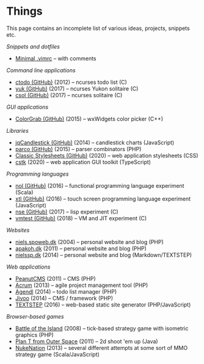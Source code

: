 # Things
This page contains an incomplete list of various ideas, projects, snippets etc.

*Snippets and dotfiles*

* [Minimal .vimrc](bs:/things/vimrc) – with comments

*Command line applications*

* [ctodo (GitHub)](https://github.com/nielssp/ctodo) (2012) – ncurses todo list (C)
* [yuk (GitHub)](https://github.com/nielssp/yuk) (2017) – ncurses Yukon solitaire (C)
* [csol (GitHub)](https://github.com/nielssp/csol) (2017) – ncurses solitaire (C)

*GUI applications*

* [ColorGrab (GitHub)](https://github.com/nielssp/colorgrab) (2015) – wxWidgets color picker (C++)

*Libraries*

* [jqCandlestick (GitHub)](https://github.com/nielssp/jqCandlestick) (2014) – candlestick charts (JavaScript)
* [parco (GitHub)](https://github.com/nielssp/parco) (2015) – parser combinators (PHP)
* [Classic Stylesheets (GitHub)](https://github.com/nielssp/classic-stylesheets) (2020) &ndash; web application stylesheets (CSS)
* [cstk](https://github.com/nielssp/cstk) (2020) &ndash; web application GUI toolkit (TypeScript)

*Programming languages*

* [nol (GitHub)](https://github.com/nielssp/nol) (2016) – functional programming language experiment (Scala)
* [xtl (GitHub)](https://github.com/nielssp/xtl) (2016) – touch screen programming language experiment (JavaScript)
* [nse (GitHub)](https://github.com/nielssp/nse) (2017) – lisp experiment (C)
* [vmtest (GitHub)](https://github.com/nielssp/vmtest) (2018) – VM and JIT experiment (C)

*Websites*

* [niels.spoweb.dk](bs:/things/niels-spoweb-dk) (2004) – personal website and blog (PHP)
* [apakoh.dk](bs:/things/apakoh-dk) (2011) – personal website and blog (PHP)
* [nielssp.dk](bs:/things/nielssp-dk) (2014) – personal website and blog (Markdown/TEXTSTEP)

*Web applications*

* [PeanutCMS](bs:/things/peanutcms) (2011) – CMS (PHP)
* [Acrum](bs:/things/acrum) (2013) – agile project management tool (PHP)
* [Agendl](bs:/things/agendl) (2014) – todo list manager (PHP)
* [Jivoo](bs:/things/jivoo) (2014) – CMS / framework (PHP)
* [TEXTSTEP](bs:/things/textstep) (2016) – web-based static site generator (PHP/JavaScript)

*Browser-based games*

* [Battle of the Island](bs:/things/boti) (2008) – tick-based strategy game with isometric graphics  (PHP)
* [Plan T from Outer Space](bs:/things/ptfos) (2011) – 2d shoot 'em up (Java)
* [NukeNation](bs:/things/nukenation) (2013) – several different attempts at some sort of MMO strategy game (Scala/JavaScript)
